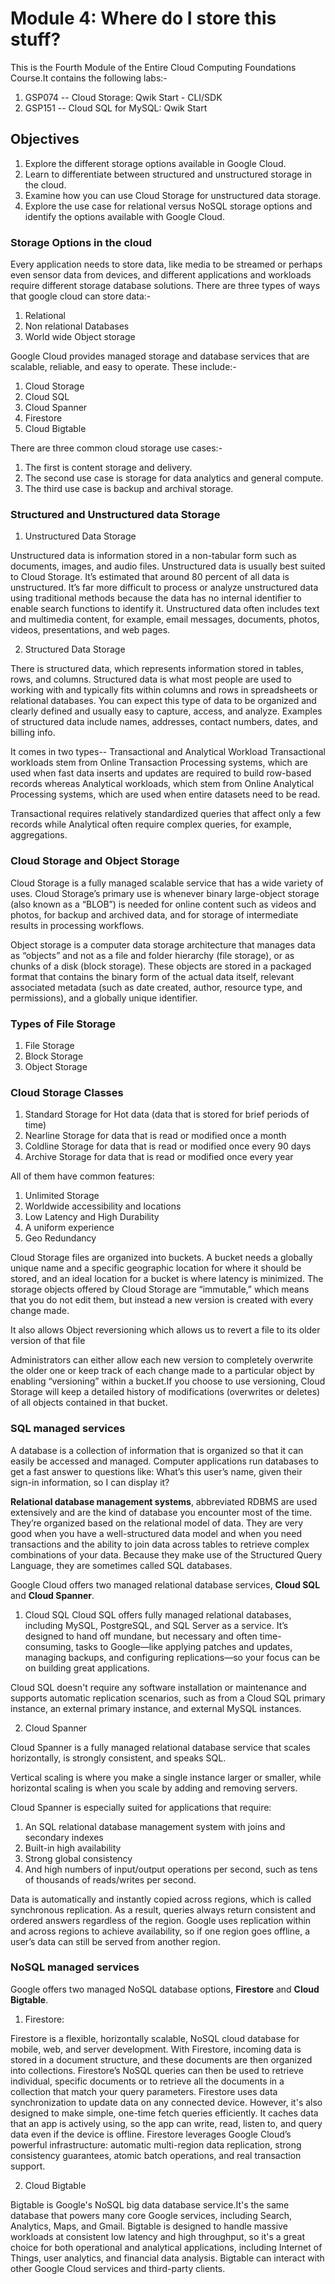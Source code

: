 # Module 4: Where do I store this stuff?

This is the Fourth Module of the Entire Cloud Computing Foundations Course.It contains the following labs:-
1. GSP074 -- Cloud Storage: Qwik Start - CLI/SDK
2. GSP151 -- Cloud SQL for MySQL: Qwik Start

## Objectives

1. Explore the different storage options available in Google Cloud.
2. Learn to differentiate between structured and unstructured storage in the cloud.
3. Examine how you can use Cloud Storage for unstructured data storage.
4. Explore the use case for relational versus NoSQL storage options and identify the options available with Google Cloud.

### Storage Options in the cloud

Every application needs to store data, like media to be streamed or perhaps even sensor data from devices, and different applications and workloads require different storage database solutions. There are three types of ways that google cloud can store data:-

1. Relational 
2. Non relational Databases
3. World wide Object storage

Google Cloud provides managed storage and database services that are scalable, reliable, and easy to operate. These include:-
1. Cloud Storage 
2. Cloud SQL 
3. Cloud Spanner
4. Firestore
5. Cloud Bigtable

There are three common cloud storage use cases:-
1. The first is content storage and delivery.
2. The second use case is storage for data analytics and general compute.
3. The third use case is backup and archival storage.

### Structured and Unstructured data Storage 

1. Unstructured Data Storage

Unstructured data is information stored in a non-tabular form such as documents, images, and audio files. Unstructured data is usually best suited to Cloud Storage. It’s estimated that around 80 percent of all data is unstructured. It’s far more difficult to process or analyze unstructured data using traditional methods because the data has no internal identifier to enable search functions to identify it. Unstructured data often includes text and multimedia content, for example, email messages, documents, photos, videos, presentations, and web pages.

2. Structured Data Storage 

There is structured data, which represents information stored in tables, rows, and columns. Structured data is what most people are used to working with and typically fits within columns and rows in spreadsheets or relational databases. You can expect this type of data to be organized and clearly defined and usually easy to capture, access, and analyze. Examples of structured data include names, addresses, contact numbers, dates, and billing info.

It comes in two types-- Transactional and Analytical Workload
Transactional workloads stem from Online Transaction Processing systems, which are used when fast data inserts and updates are required to build row-based records whereas Analytical workloads, which stem from Online Analytical Processing systems, which are used when entire datasets need to be read.

Transactional requires relatively standardized queries that affect only a few records while Analytical often require complex queries, for example, aggregations.

### Cloud Storage and Object Storage

Cloud Storage is a fully managed scalable service that has a wide variety of uses. Cloud Storage’s primary use is whenever binary large-object storage (also known as a “BLOB”) is needed for online content such as videos and photos, for backup and archived data, and for storage of intermediate results in processing workflows.

Object storage is a computer data storage architecture that manages data as “objects” and not as a file and folder hierarchy (file storage), or as chunks of a disk (block storage). These objects are stored in a packaged format that contains the binary form of the actual data
itself, relevant associated metadata (such as date created, author, resource type, and permissions), and a globally unique identifier.

### Types of File Storage 

1. File Storage 
2. Block Storage 
3. Object Storage

### Cloud Storage Classes 

1. Standard Storage for Hot data (data that is stored for brief periods of time)
2. Nearline Storage for data that is read or modified once a month
3. Coldline Storage for data that is read or modified once every 90 days 
4. Archive Storage for data that is read or modified once every year

All of them have common features:
1. Unlimited Storage 
2. Worldwide accessibility and locations
3. Low Latency and High Durability
4. A uniform experience
5. Geo Redundancy

Cloud Storage files are organized into buckets. A bucket needs a globally unique name and a specific geographic location for where it should be stored, and an ideal location for a bucket is where latency is minimized.
The storage objects offered by Cloud Storage are “immutable,” which means that you do not edit them, but instead a new version is created with every change made. 

It also allows Object reversioning which allows us to revert a file to its older version of that file

Administrators can either allow each new version to completely overwrite the older one or keep track of each change made to a particular object by enabling “versioning” within a bucket.If you choose to use versioning, Cloud Storage will keep a detailed history of modifications (overwrites or deletes) of all objects contained in that bucket.

### SQL managed services

A database is a collection of information that is organized so that it can easily be accessed and managed. Computer applications run databases to get a fast answer to questions like: What’s this user’s name, given their sign-in information, so I can display it?

**Relational database management systems**, abbreviated RDBMS are used extensively and are the kind of database you encounter most of the time.
They’re organized based on the relational model of data.
They are very good when you have a well-structured data model and when you need transactions and the ability to join data across tables to retrieve complex combinations of your data. Because they make use of the Structured Query Language, they are sometimes called SQL databases.

Google Cloud offers two managed relational database services, **Cloud SQL** and **Cloud Spanner**.

1. Cloud SQL
Cloud SQL offers fully managed relational databases, including MySQL, PostgreSQL, and SQL Server as a service. It’s designed to hand off mundane, but necessary and often time-consuming, tasks to Google—like applying patches and updates, managing backups, and configuring replications—so your focus can be on building great applications.

Cloud SQL doesn't require any software installation or maintenance and supports automatic replication scenarios, such as from a Cloud SQL primary instance, an external primary instance, and external MySQL instances.

2. Cloud Spanner 

Cloud Spanner is a fully managed relational database service that scales horizontally, is strongly consistent, and speaks SQL.

Vertical scaling is where you make a single instance larger or smaller, while horizontal scaling is when you scale by adding and removing servers.

Cloud Spanner is especially suited for applications that require: 
1. An SQL relational database management system with joins and secondary indexes 
2. Built-in high availability 
3. Strong global consistency 
4. And high numbers of input/output operations per second, such as tens of thousands of reads/writes per second.

Data is automatically and instantly copied across regions, which is called synchronous replication. As a result, queries always return consistent and ordered answers regardless of the region. Google uses replication within and across regions to achieve availability, so if one region goes offline, a user’s data can still be served from another region.


### NoSQL managed services

Google offers two managed NoSQL database options, **Firestore** and **Cloud Bigtable**.

1. Firestore:

Firestore is a flexible, horizontally scalable, NoSQL cloud database for mobile, web, and server development. With Firestore, incoming data is stored in a document structure, and these documents are then organized into collections. Firestore’s NoSQL queries can then be used to retrieve individual, specific documents or to retrieve all the documents in a collection that match your query parameters. Firestore uses data synchronization to update data on any connected device.
However, it's also designed to make simple, one-time fetch queries efficiently. It caches data that an app is actively using, so the app can write, read, listen to, and query data even if the device is offline. Firestore leverages Google Cloud’s powerful infrastructure: automatic multi-region data replication, strong consistency guarantees, atomic batch operations, and real transaction support.

2. Cloud Bigtable

Bigtable is Google's NoSQL big data database service.It's the same database that powers many core Google services, including Search, Analytics, Maps, and Gmail. Bigtable is designed to handle massive workloads at consistent low latency and high throughput, so it's a great choice for both operational and analytical applications, including Internet of Things, user analytics, and financial data analysis. Bigtable can interact with other Google Cloud services and third-party clients.
